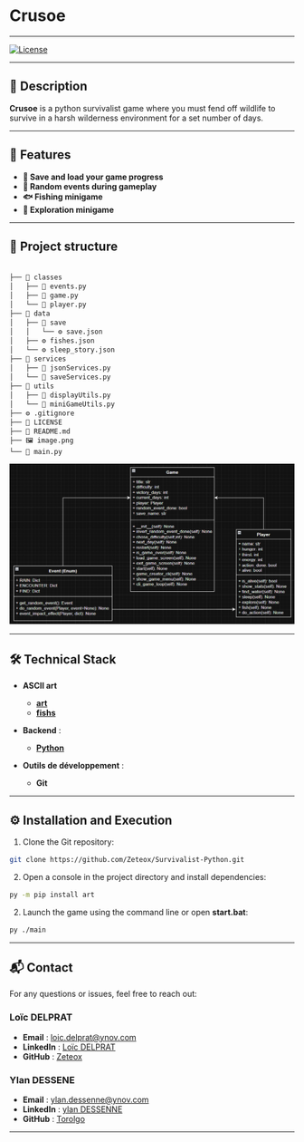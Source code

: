 # Crusoe

---

[![License](https://img.shields.io/badge/license-MIT-blue.svg)](LICENSE)


---
## 📝 Description
**Crusoe** is a python survivalist game where you must fend off wildlife to survive in a harsh wilderness environment for a set number of days.

---

## 🌟 Features

- **💾 Save and load your game progress**
- **🎲 Random events during gameplay**
- **🐟 Fishing minigame**
- **🧭 Exploration minigame**

---

## 📁 Project structure

```

├── 📁 classes
│   ├── 🐍 events.py
│   ├── 🐍 game.py
│   └── 🐍 player.py
├── 📁 data
│   ├── 📁 save
│   │   └── ⚙️ save.json
│   ├── ⚙️ fishes.json
│   └── ⚙️ sleep_story.json
├── 📁 services
│   ├── 🐍 jsonServices.py
│   └── 🐍 saveServices.py
├── 📁 utils
│   ├── 🐍 displayUtils.py
│   └── 🐍 miniGameUtils.py
├── ⚙️ .gitignore
├── 📄 LICENSE
├── 📝 README.md
├── 🖼️ image.png
└── 🐍 main.py
```

![class diagram](image.png)

---

## 🛠️ Technical Stack

- **ASCII art**
    - **[art](https://pypi.org/project/art)**
    - **[fishs](https://www.asciiart.eu/animals/fish)**

- **Backend** :
    - **[Python](https://www.python.org)**

- **Outils de développement** :
    - **Git**

---

## ⚙️ Installation and Execution

1. Clone the Git repository:
```bash
git clone https://github.com/Zeteox/Survivalist-Python.git
```

2. Open a console in the project directory and install dependencies:
```bash
py -m pip install art
```

2. Launch the game using the command line or open **start.bat**:
```bash
py ./main
```

---

## 📬 Contact

For any questions or issues, feel free to reach out:

### Loïc DELPRAT
- **Email** : [loic.delprat@ynov.com](mailto:loic.delprat@ynov.com)
- **LinkedIn** : [Loïc DELPRAT](https://linkedin.com/in/loïc-delprat)
- **GitHub** : [Zeteox](https://github.com/Zeteox)

### Ylan DESSENE
- **Email** : [ylan.dessenne@ynov.com](mailto:ylan.dessenne@ynov.com)
- **LinkedIn** : [ylan DESSENNE](https://linkedin.com/in/dessenne-ylan)
- **GitHub** : [Torolgo](https://github.com/Torolgo)

---